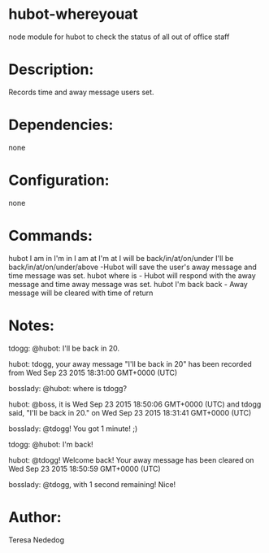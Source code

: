 # hubot-whereyouat
node module for hubot to check the status of all out of office staff

# Description:
   Records time and away message users set.

# Dependencies:
   none

# Configuration:
   none

# Commands:
   hubot I am in <text>
         I'm in <text>
         I am at <text>
         I'm at <text>
         I will be back/in/at/on/under <text>
         I'll be back/in/at/on/under/above <text> -Hubot will save the user's away message and time message was set.
   hubot where is <user> - Hubot will respond with the away message and time away message was set.
   hubot I'm back
         back - Away message will be cleared with time of return

# Notes:
   tdogg: @hubot: I'll be back in 20.

   hubot: tdogg, your away message "I'll be back in 20" has been recorded from Wed Sep 23 2015 18:31:00 GMT+0000 (UTC)

   bosslady: @hubot: where is tdogg? 

   hubot: @boss, it is Wed Sep 23 2015 18:50:06 GMT+0000 (UTC) and tdogg said, "I'll be back in 20." on Wed Sep 23 2015 18:31:41 GMT+0000 (UTC)

   bosslady: @tdogg! You got 1 minute! ;) 

   tdogg: @hubot: I'm back! 

   hubot: @tdogg! Welcome back! Your away message has been cleared on Wed Sep 23 2015 18:50:59 GMT+0000 (UTC)

   bosslady: @tdogg, with 1 second remaining! Nice! 

# Author:
   Teresa Nededog

